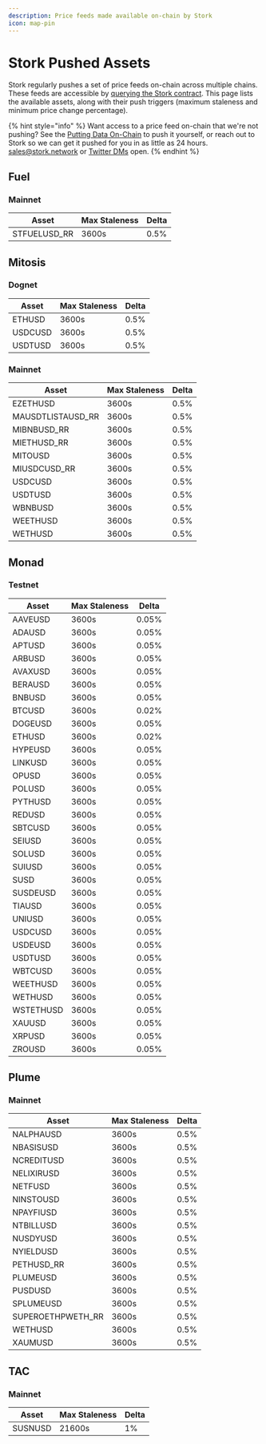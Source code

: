 ```yaml
---
description: Price feeds made available on-chain by Stork
icon: map-pin
---
```


# Stork Pushed Assets

Stork regularly pushes a set of price feeds on-chain across multiple chains. These feeds are accessible by [querying the Stork contract](../getting-started/accessing-data-on-chain.md). This page lists the available assets, along with their push triggers (maximum staleness and minimum price change percentage).

{% hint style="info" %}
Want access to a price feed on-chain that we're not pushing? See the [Putting Data On-Chain](../getting-started/putting-data-on-chain.md) to push it yourself, or reach out to Stork so we can get it pushed for you in as little as 24 hours. [sales@stork.network](mailto:sales@stork.network) or [Twitter DMs](https://x.com/storkoracle) open.
{% endhint %}

## Fuel

### Mainnet

| Asset | Max Staleness | Delta |
| ----- | ------------- | ----- |
| STFUELUSD_RR | 3600s | 0.5% |

## Mitosis

### Dognet

| Asset | Max Staleness | Delta |
| ----- | ------------- | ----- |
| ETHUSD | 3600s | 0.5% |
| USDCUSD | 3600s | 0.5% |
| USDTUSD | 3600s | 0.5% |


### Mainnet

| Asset | Max Staleness | Delta |
| ----- | ------------- | ----- |
| EZETHUSD | 3600s | 0.5% |
| MAUSDTLISTAUSD_RR | 3600s | 0.5% |
| MIBNBUSD_RR | 3600s | 0.5% |
| MIETHUSD_RR | 3600s | 0.5% |
| MITOUSD | 3600s | 0.5% |
| MIUSDCUSD_RR | 3600s | 0.5% |
| USDCUSD | 3600s | 0.5% |
| USDTUSD | 3600s | 0.5% |
| WBNBUSD | 3600s | 0.5% |
| WEETHUSD | 3600s | 0.5% |
| WETHUSD | 3600s | 0.5% |

## Monad

### Testnet

| Asset | Max Staleness | Delta |
| ----- | ------------- | ----- |
| AAVEUSD | 3600s | 0.05% |
| ADAUSD | 3600s | 0.05% |
| APTUSD | 3600s | 0.05% |
| ARBUSD | 3600s | 0.05% |
| AVAXUSD | 3600s | 0.05% |
| BERAUSD | 3600s | 0.05% |
| BNBUSD | 3600s | 0.05% |
| BTCUSD | 3600s | 0.02% |
| DOGEUSD | 3600s | 0.05% |
| ETHUSD | 3600s | 0.02% |
| HYPEUSD | 3600s | 0.05% |
| LINKUSD | 3600s | 0.05% |
| OPUSD | 3600s | 0.05% |
| POLUSD | 3600s | 0.05% |
| PYTHUSD | 3600s | 0.05% |
| REDUSD | 3600s | 0.05% |
| SBTCUSD | 3600s | 0.05% |
| SEIUSD | 3600s | 0.05% |
| SOLUSD | 3600s | 0.05% |
| SUIUSD | 3600s | 0.05% |
| SUSD | 3600s | 0.05% |
| SUSDEUSD | 3600s | 0.05% |
| TIAUSD | 3600s | 0.05% |
| UNIUSD | 3600s | 0.05% |
| USDCUSD | 3600s | 0.05% |
| USDEUSD | 3600s | 0.05% |
| USDTUSD | 3600s | 0.05% |
| WBTCUSD | 3600s | 0.05% |
| WEETHUSD | 3600s | 0.05% |
| WETHUSD | 3600s | 0.05% |
| WSTETHUSD | 3600s | 0.05% |
| XAUUSD | 3600s | 0.05% |
| XRPUSD | 3600s | 0.05% |
| ZROUSD | 3600s | 0.05% |

## Plume

### Mainnet

| Asset | Max Staleness | Delta |
| ----- | ------------- | ----- |
| NALPHAUSD | 3600s | 0.5% |
| NBASISUSD | 3600s | 0.5% |
| NCREDITUSD | 3600s | 0.5% |
| NELIXIRUSD | 3600s | 0.5% |
| NETFUSD | 3600s | 0.5% |
| NINSTOUSD | 3600s | 0.5% |
| NPAYFIUSD | 3600s | 0.5% |
| NTBILLUSD | 3600s | 0.5% |
| NUSDYUSD | 3600s | 0.5% |
| NYIELDUSD | 3600s | 0.5% |
| PETHUSD_RR | 3600s | 0.5% |
| PLUMEUSD | 3600s | 0.5% |
| PUSDUSD | 3600s | 0.5% |
| SPLUMEUSD | 3600s | 0.5% |
| SUPEROETHPWETH_RR | 3600s | 0.5% |
| WETHUSD | 3600s | 0.5% |
| XAUMUSD | 3600s | 0.5% |

## TAC

### Mainnet

| Asset | Max Staleness | Delta |
| ----- | ------------- | ----- |
| SUSNUSD | 21600s | 1% |
